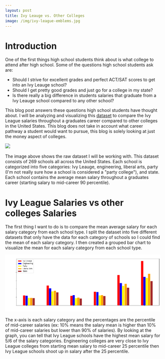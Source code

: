 ```yaml
---
layout: post
title: Ivy Leauge vs. Other Colleges
image: /img/ivy-league-emblems.jpg
---
```

# Introduction
One of the first things high school students think about is what college to attend after high school. Some of the questions high school students ask are: 
  * Should I strive for excellent grades and perfect ACT/SAT scores to get into an Ivy Leauge school? 
  * Should I get pretty good grades and just go for a college in my state? 
  * Is there really a big difference in students salaries that graduate from a Ivy Leauge school compared to any other school? 
  
This blog post answers these questions high school students have thought about. I will be analyzing and visualizing this [dataset](https://www.kaggle.com/wsj/college-salaries#salaries-by-college-type.csv) to compare the Ivy League salaries throughout a graduates career compared to other colleges in the United States. This blog does not take in account what career pathway a student would want to pursue, this blog is solely looking at just the money aspect of colleges.

![](https://i.gyazo.com/dbed9ef2308b17253df2898b6f9fa2f9.png)

The image above shows the raw dataset I will be working with. This dataset consists of 269 schools all across the United States. Each school is categorized into five categories: Ivy Leauge, engineering, liberal arts, party (I'm not really sure how a school is considered a "party college"), and state. Each school contains the average mean salary throughout a graduates career (starting salary to mid-career 90 percentile). 

# Ivy League Salaries vs other colleges Salaries

The first thing I want to do is to compare the mean average salary for each salary category from each school type. I split the dataset into five different datasets that only have the data for each category of schools so I could find the mean of each salary category. I then created a grouped bar chart to visualize the mean for each salary category from each school type.

![](/img/Placeholder_mean_graph.png)

The x-axis is each salary category and the percentages are the percentile of mid-career salaries (ex: 10% means the salary mean is higher than 10% of mid-career salaries but lower than 90% of salaries). By looking at the graph, you can tell that Ivy League schools have the highest mean salary for 5/6 of the salary categories. Engineering colleges are very close to Ivy League colleges from starting mean salary to mid-career 25 percentile then Ivy League schools shoot up in salary after the 25 percentile.
